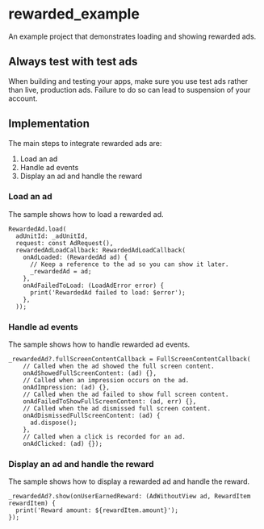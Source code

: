 # rewarded_example

An example project that demonstrates loading and showing rewarded ads.

## Always test with test ads

When building and testing your apps, make sure you use test ads rather than
live, production ads. Failure to do so can lead to suspension of your account.

## Implementation

The main steps to integrate rewarded ads are:

1. Load an ad
2. Handle ad events
3. Display an ad and handle the reward


### Load an ad
The sample shows how to load a rewarded ad.

```
RewardedAd.load(
  adUnitId: _adUnitId,
  request: const AdRequest(),
  rewardedAdLoadCallback: RewardedAdLoadCallback(
    onAdLoaded: (RewardedAd ad) {
      // Keep a reference to the ad so you can show it later.
      _rewardedAd = ad;
    },
    onAdFailedToLoad: (LoadAdError error) {
      print('RewardedAd failed to load: $error');
    },
  ));
 ```

### Handle ad events
The sample shows how to handle rewarded ad events.

```
_rewardedAd?.fullScreenContentCallback = FullScreenContentCallback(
    // Called when the ad showed the full screen content.
    onAdShowedFullScreenContent: (ad) {},
    // Called when an impression occurs on the ad.
    onAdImpression: (ad) {},
    // Called when the ad failed to show full screen content.
    onAdFailedToShowFullScreenContent: (ad, err) {},
    // Called when the ad dismissed full screen content.
    onAdDismissedFullScreenContent: (ad) {
      ad.dispose();
    },
    // Called when a click is recorded for an ad.
    onAdClicked: (ad) {});
```

### Display an ad and handle the reward
The sample shows how to display a rewarded ad and handle the reward.
```
_rewardedAd?.show(onUserEarnedReward: (AdWithoutView ad, RewardItem rewardItem) {
  print('Reward amount: ${rewardItem.amount}');
});
```
